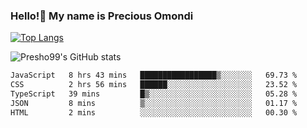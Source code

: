### Hello!👋 My name is Precious Omondi 

[![Top Langs](https://github-readme-stats.vercel.app/api/top-langs/?username=Presho99&langs_count=8&theme=dark)](https://github.com/Presho99/github-readme-stats)

![Presho99's GitHub stats](https://github-readme-stats.vercel.app/api?username=Presho99&show_icons=true&theme=dark)

<!--START_SECTION:waka-->

```txt
JavaScript   8 hrs 43 mins   █████████████████▒░░░░░░░   69.73 %
CSS          2 hrs 56 mins   ██████░░░░░░░░░░░░░░░░░░░   23.52 %
TypeScript   39 mins         █▒░░░░░░░░░░░░░░░░░░░░░░░   05.28 %
JSON         8 mins          ▒░░░░░░░░░░░░░░░░░░░░░░░░   01.17 %
HTML         2 mins          ░░░░░░░░░░░░░░░░░░░░░░░░░   00.30 %
```

<!--END_SECTION:waka-->


